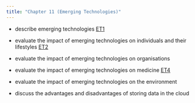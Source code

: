 ```yaml
---
title: "Chapter 11 (Emerging Technologies)"
---
```

- describe emerging technologies [ET1](Chapter-11-Emerging-Tech/ET1.md)


- evaluate the impact of emerging technologies on individuals and their lifestyles [ET2](Chapter-11-Emerging-Tech/ET2.md)


- evaluate the impact of emerging technologies on organisations 


- evaluate the impact of emerging technologies on medicine [ET4](Chapter-11-Emerging-Tech/ET4.md)


- evaluate the impact of emerging technologies on the environment


- discuss the advantages and disadvantages of storing data in the cloud
